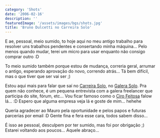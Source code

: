 ```yaml
---
category: 'Shots'
date: '2006-02-16'
description: ''
featuredImage: '/assets/images/bgs/shots.jpg'
title: 'Bruno Dulcetti no Carreira Solo'
---
```


E ae, pessoal, meio sumido, to hoje aqui no meu antigo trabalho para resolver uns trabalhos pendentes e consertando minha máquina... Pelo menos quando mudar, terei um micro para usar enquanto não consigo comprar outro :D

To meio sumido também porque estou de mudança, correria geral, arrumar o antigo, esperando aprovação do novo, correndo atrás... Tá bem difícil, mas o que tiver que ser vai ser ;)

Estou aqui mais para falar que saí no [Carreira Solo](http://www.carreirasolo.org/), no [Galera Solo](http://www.carreirasolo.org/archives/bruno_rocha_dulcetti.html). Pra quem não conhece, é um pequena entrevista com a galera freelancer que participa do site, fórum, etc... Vou ficar famoso como o [Ciro Feitosa](http://www.cirofeitosa.com.br/) falow lá... :D Espero que alguma empresa veja lá e goste de mim... hehehe

Queria agradecer ao Mauro pela oportunidade e pelos papos e futuras parcerias por email :D Gente fina e fera esse cara, todos sabem disso...

É isso ae pessoal, desculpem por ter sumido, mas foi por obrigação ;) Estarei voltando aos poucos... Aquele abraço...
